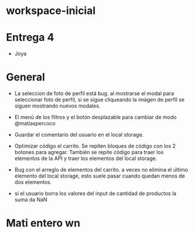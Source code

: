 # workspace-inicial

# Entrega 4
- Joya
# General
- La seleccion de foto de perfil está bug.
al mostrarse el modal para seleccionar foto de perfíl, si se 
sigue cliqueando la imágen de perfil se siguen mostrando nuevos modales.
- El menú de los filtros y el botón desplazable para cambiar de modo @matiaspercoco
- Guardar el comentario del usuario en el local storage.
- Optimizar código el carrito.
Se repiten bloques de código con los 2 botones para agregar.
También se repite código para traer los elementos de la API y 
traer los elementos del local storage.
- Bug con el arreglo de elementos del carrito.
a veces no elimina el último elemento del local storage,
esto suele pasar cuando quedan menos de dos elementos.

- si el usuario borra los valores del input de cantidad de productos la suma da NaN

# Mati entero wn

